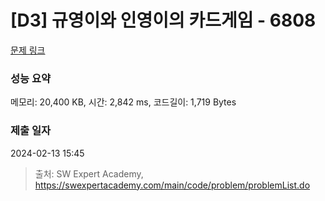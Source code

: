 # [D3] 규영이와 인영이의 카드게임 - 6808 

[문제 링크](https://swexpertacademy.com/main/code/problem/problemDetail.do?contestProbId=AWgv9va6HnkDFAW0) 

### 성능 요약

메모리: 20,400 KB, 시간: 2,842 ms, 코드길이: 1,719 Bytes

### 제출 일자

2024-02-13 15:45



> 출처: SW Expert Academy, https://swexpertacademy.com/main/code/problem/problemList.do